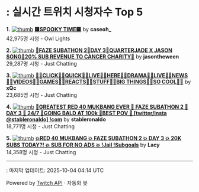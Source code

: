 # : 실시간 트위치 시청자수 Top 5

**1.** [![thumb](https://static-cdn.jtvnw.net/previews-ttv/live_user_caseoh_-320x180.jpg)](https://twitch.tv/caseoh_)
**[🟨SPOOKY TIME🟨](https://twitch.tv/caseoh_)** by **caseoh_**<br>42,975명 시청  - Owl Lights

**2.** [![thumb](https://static-cdn.jtvnw.net/previews-ttv/live_user_jasontheween-320x180.jpg)](https://twitch.tv/jasontheween)
**[🔴FAZE SUBATHON 2🔴DAY 3🔴QUARTERJADE X JASON SONG🔴20% SUB REVENUE TO CANCER CHARITY🔴](https://twitch.tv/jasontheween)** by **jasontheween**<br>29,287명 시청  - Just Chatting

**3.** [![thumb](https://static-cdn.jtvnw.net/previews-ttv/live_user_xqc-320x180.jpg)](https://twitch.tv/xQc)
**[👷‍♂️CLICK👷‍♂️QUICK👷‍♂️LIVE👷‍♂️HERE👷‍♂️DRAMA👷‍♂️LIVE👷‍♂️NEWS👷‍♂️VIDEOS👷‍♂️GAMES👷‍♂️REACTS👷‍♂️STUFF👷‍♂️BIG THINGS👷‍♂️SO COOL👷‍♂️](https://twitch.tv/xQc)** by **xQc**<br>23,685명 시청  - Just Chatting

**4.** [![thumb](https://static-cdn.jtvnw.net/previews-ttv/live_user_stableronaldo-320x180.jpg)](https://twitch.tv/stableronaldo)
**[🚨GREATEST RED 40 MUKBANG EVER 🚨 FAZE SUBATHON 2 🚨 DAY 3 🚨 24/7 🚨GOING BALD AT 100k 🚨BEST POV 🚨 [twitter/insta @stableronaldo] !com](https://twitch.tv/stableronaldo)** by **stableronaldo**<br>18,771명 시청  - Just Chatting

**5.** [![thumb](https://static-cdn.jtvnw.net/previews-ttv/live_user_lacy-320x180.jpg)](https://twitch.tv/Lacy)
**[💥RED 40 MUKBANG 💥 FAZE SUBATHON 2 💥 DAY 3 💥 20K SUBS TODAY?! 💥 SUB FOR NO ADS 💥 !Jail !Subgoals](https://twitch.tv/Lacy)** by **Lacy**<br>14,358명 시청  - Just Chatting


---
: 마지막 업데이트: 2025-10-04 04:14 UTC

Powered by [Twitch API](https://dev.twitch.tv/docs/api/reference) · 자동화 봇